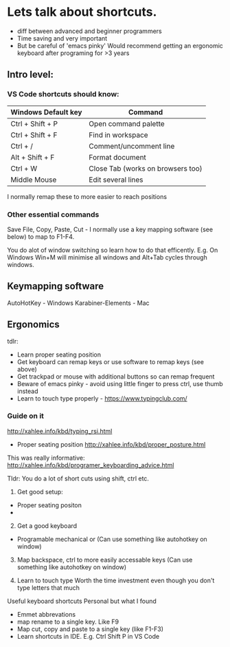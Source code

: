 # Lets talk about shortcuts.

- diff between advanced and beginner programmers
- Time saving and very important
- But be careful of 'emacs pinky' Would recommend getting an ergonomic keyboard after programing for >3 years


## Intro level:
### VS Code shortcuts should know:

Windows Default key | Command
------------ | -------------
Ctrl + Shift + P | Open command palette
Ctrl + Shift + F | Find in workspace
Ctrl + / | Comment/uncomment line
Alt + Shift + F | Format document
Ctrl + W | Close Tab (works on browsers too)
Middle Mouse | Edit several lines


I normally remap these to more easier to reach positions

### Other essential commands
Save File, Copy, Paste, Cut - I normally use a key mapping software (see below) to map to F1-F4.

You do alot of window switching so learn how to do that efficently. E.g. On Windows Win+M will minimise all windows and Alt+Tab cycles through windows.

## Keymapping software
AutoHotKey - Windows
Karabiner-Elements - Mac

## Ergonomics
tdlr:
- Learn proper seating position
- Get keyboard can remap keys or use software to remap keys (see above)
- Get trackpad or mouse with additional buttons so can remap frequent 
- Beware of emacs pinky - avoid using little finger to press ctrl, use thumb instead
- Learn to touch type properly - https://www.typingclub.com/

### Guide on it
http://xahlee.info/kbd/typing_rsi.html
- Proper seating position
http://xahlee.info/kbd/proper_posture.html


This was really informative: http://xahlee.info/kbd/programer_keyboarding_advice.html


Tldr: You do a lot of short cuts using shift, ctrl etc.

1. Get good setup: 
- Proper seating positon
- 

2. Get a good keyboard
- Programable mechanical
or (Can use something like autohotkey on window)

3. Map backspace, ctrl to more easily accessable keys
(Can use something like autohotkey on window)

4. Learn to touch type
Worth the time investment even though you don't type letters that much

Useful keyboard shortcuts
Personal but what I found 

- Emmet abbrevations
- map rename to a single key. Like F9
- Map cut, copy and paste to a single key (like F1-F3)
- Learn shortcuts in IDE. E.g. Ctrl Shift P in VS Code

